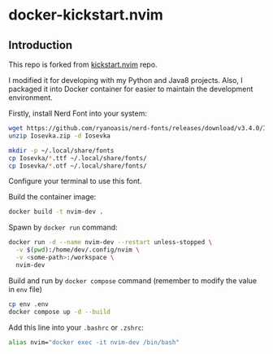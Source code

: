 # docker-kickstart.nvim

## Introduction

This repo is forked from [kickstart.nvim](https://github.com/nvim-lua/kickstart.nvim) repo.

I modified it for developing with my Python and Java8 projects. Also, I packaged it into Docker container for easier to maintain the development environment.

Firstly, install Nerd Font into your system:
```bash
wget https://github.com/ryanoasis/nerd-fonts/releases/download/v3.4.0/Iosevka.zip
unzip Iosevka.zip -d Iosevka

mkdir -p ~/.local/share/fonts
cp Iosevka/*.ttf ~/.local/share/fonts/
cp Iosevka/*.otf ~/.local/share/fonts/
```

Configure your terminal to use this font.

Build the container image:
```bash
docker build -t nvim-dev .
```

Spawn by `docker run` command:
```bash
docker run -d --name nvim-dev --restart unless-stopped \
  -v $(pwd):/home/dev/.config/nvim \
  -v <some-path>:/workspace \
  nvim-dev
```

Build and run by `docker compose` command (remember to modify the value in `env` file)
```bash
cp env .env
docker compose up -d --build
```

Add this line into your `.bashrc` or `.zshrc`:
```bash
alias nvim="docker exec -it nvim-dev /bin/bash"
```
